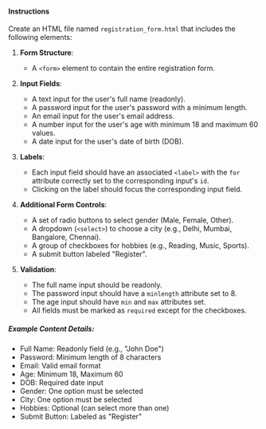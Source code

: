 #### Instructions

Create an HTML file named `registration_form.html` that includes the following elements:

1. **Form Structure**:

   - A `<form>` element to contain the entire registration form.

2. **Input Fields**:

   - A text input for the user's full name (readonly).
   - A password input for the user's password with a minimum length.
   - An email input for the user's email address.
   - A number input for the user's age with minimum 18 and maximum 60 values.
   - A date input for the user's date of birth (DOB).

3. **Labels**:

   - Each input field should have an associated `<label>` with the `for` attribute correctly set to the corresponding input's `id`.
   - Clicking on the label should focus the corresponding input field.

4. **Additional Form Controls**:

   - A set of radio buttons to select gender (Male, Female, Other).
   - A dropdown (`<select>`) to choose a city (e.g., Delhi, Mumbai, Bangalore, Chennai).
   - A group of checkboxes for hobbies (e.g., Reading, Music, Sports).
   - A submit button labeled "Register".

5. **Validation**:

   - The full name input should be readonly.
   - The password input should have a `minlength` attribute set to 8.
   - The age input should have `min` and `max` attributes set.
   - All fields must be marked as `required` except for the checkboxes.

##### Example Content Details:

- Full Name: Readonly field (e.g., "John Doe")
- Password: Minimum length of 8 characters
- Email: Valid email format
- Age: Minimum 18, Maximum 60
- DOB: Required date input
- Gender: One option must be selected
- City: One option must be selected
- Hobbies: Optional (can select more than one)
- Submit Button: Labeled as "Register"
